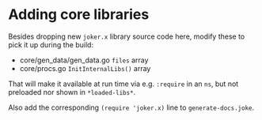 # Adding core libraries

Besides dropping new `joker.x` library source code here, modify these to pick it up during the build:

* core/gen\_data/gen\_data.go `files` array
* core/procs.go `InitInternalLibs()` array

That will make it available at run time via e.g. `:require` in an `ns`, but not preloaded nor shown in `*loaded-libs*`.

Also add the corresponding `(require 'joker.x)` line to `generate-docs.joke`.
